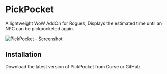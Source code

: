 # PickPocket

A lightweight WoW AddOn for Rogues, Displays the estimated time until an NPC
can be pickpocketed again.

![PickPocket - Screenshot](https://user-images.githubusercontent.com/86801115/180946109-92b4d7fd-86bc-46e8-9ee8-45381d8c2f23.png)

## Installation

Download the latest version of PickPocket from Curse or GitHub.
